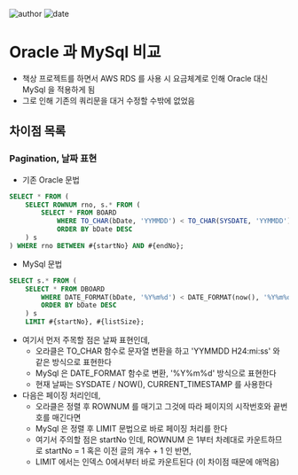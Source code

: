 ﻿
![author](https://img.shields.io/badge/author-daesungRa-lightgray.svg?style=flat-square)
![date](https://img.shields.io/badge/date-190326-lightgray.svg?style=flat-square)

# Oracle 과 MySql 비교

- 책상 프로젝트를 하면서 AWS RDS 를 사용 시 요금체계로 인해 Oracle 대신 MySql 을 적용하게 됨
- 그로 인해 기존의 쿼리문을 대거 수정할 수밖에 없었음

## 차이점 목록

### Pagination, 날짜 표현

- 기존 Oracle 문법
```SQL
SELECT * FROM (
	SELECT ROWNUM rno, s.* FROM (
		SELECT * FROM BOARD
			WHERE TO_CHAR(bDate, 'YYMMDD') < TO_CHAR(SYSDATE, 'YYMMDD')
			ORDER BY bDate DESC
	) s
) WHERE rno BETWEEN #{startNo} AND #{endNo};
```

- MySql 문법
```SQL
SELECT s.* FROM (
	SELECT * FROM DBOARD
		WHERE DATE_FORMAT(bDate, '%Y%m%d') < DATE_FORMAT(now(), '%Y%m%d')
		ORDER BY bDate DESC
	) s
	LIMIT #{startNo}, #{listSize};
```

- 여기서 먼저 주목할 점은 날짜 표현인데,
	* 오라클은 TO_CHAR 함수로 문자열 변환을 하고 'YYMMDD H24:mi:ss' 와 같은 방식으로 표현한다
	* MySql 은 DATE_FORMAT 함수로 변환, '%Y%m%d' 방식으로 표현한다
	* 현재 날짜는 SYSDATE / NOW(), CURRENT_TIMESTAMP 를 사용한다
- 다음은 페이징 처리인데,
	* 오라클은 정렬 후 ROWNUM 를 매기고 그것에 따라 페이지의 시작번호와 끝번호를 매긴다면
	* MySql 은 정렬 후 LIMIT 문법으로 바로 페이징 처리를 한다
	* 여기서 주의할 점은 startNo 인데, ROWNUM 은 1부터 차례대로 카운트하므로 startNo = 1 혹은 이전 글의 개수 + 1 인 반면,
	* LIMIT 에서는 인덱스 0에서부터 바로 카운트된다 (이 차이점 때문에 애먹음)


